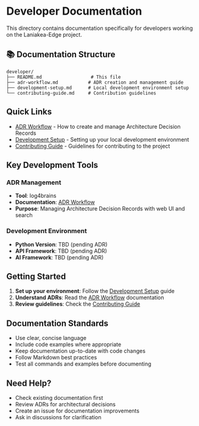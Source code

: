 # Developer Documentation

This directory contains documentation specifically for developers working on the Laniakea-Edge project.

## 📚 Documentation Structure

```
developer/
├── README.md                  # This file
├── adr-workflow.md           # ADR creation and management guide
├── development-setup.md      # Local development environment setup
└── contributing-guide.md     # Contribution guidelines
```

## Quick Links

- [ADR Workflow](./adr-workflow.md) - How to create and manage Architecture Decision Records
- [Development Setup](./development-setup.md) - Setting up your local development environment
- [Contributing Guide](./contributing-guide.md) - Guidelines for contributing to the project

## Key Development Tools

### ADR Management
- **Tool**: log4brains
- **Documentation**: [ADR Workflow](./adr-workflow.md)
- **Purpose**: Managing Architecture Decision Records with web UI and search

### Development Environment
- **Python Version**: TBD (pending ADR)
- **API Framework**: TBD (pending ADR)
- **AI Framework**: TBD (pending ADR)

## Getting Started

1. **Set up your environment**: Follow the [Development Setup](./development-setup.md) guide
2. **Understand ADRs**: Read the [ADR Workflow](./adr-workflow.md) documentation
3. **Review guidelines**: Check the [Contributing Guide](./contributing-guide.md)

## Documentation Standards

- Use clear, concise language
- Include code examples where appropriate
- Keep documentation up-to-date with code changes
- Follow Markdown best practices
- Test all commands and examples before documenting

## Need Help?

- Check existing documentation first
- Review ADRs for architectural decisions
- Create an issue for documentation improvements
- Ask in discussions for clarification